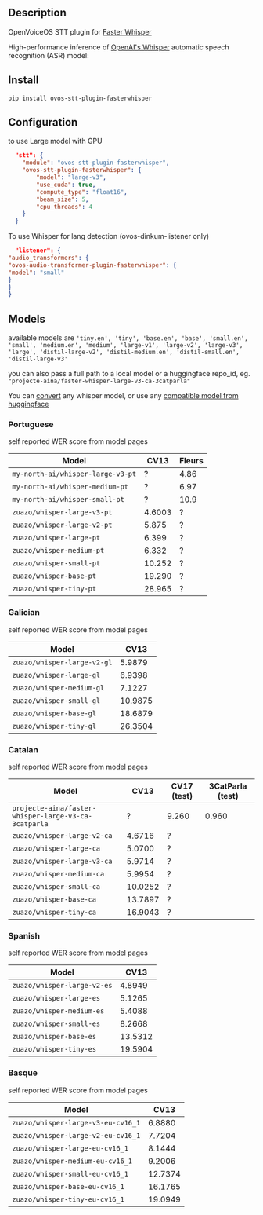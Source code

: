 ## Description

OpenVoiceOS STT plugin for [Faster Whisper](https://github.com/guillaumekln/faster-whisper)

High-performance inference of [OpenAI's Whisper](https://github.com/openai/whisper) automatic speech recognition (ASR) model:


## Install

`pip install ovos-stt-plugin-fasterwhisper`

## Configuration

to use Large model with GPU

```json
  "stt": {
    "module": "ovos-stt-plugin-fasterwhisper",
    "ovos-stt-plugin-fasterwhisper": {
        "model": "large-v3",
        "use_cuda": true,
        "compute_type": "float16",
        "beam_size": 5,
        "cpu_threads": 4
    }
  }
```

To use Whisper for lang detection (ovos-dinkum-listener only)


```json
  "listener": {
"audio_transformers": {
"ovos-audio-transformer-plugin-fasterwhisper": {
"model": "small"
}
}
}
```

## Models

available models are `'tiny.en', 'tiny', 'base.en', 'base', 'small.en', 'small', 'medium.en', 'medium', 'large-v1', 'large-v2', 'large-v3', 'large', 'distil-large-v2', 'distil-medium.en', 'distil-small.en', 'distil-large-v3'`

you can also pass a full path to a local model or a huggingface repo_id,
eg. `"projecte-aina/faster-whisper-large-v3-ca-3catparla"`

You can [convert](https://github.com/SYSTRAN/faster-whisper?tab=readme-ov-file#model-conversion) any whisper model, or use any [compatible model from huggingface](https://huggingface.co/models?pipeline_tag=automatic-speech-recognition&sort=modified&search=faster-whisper)

### Portuguese

self reported WER score from model pages

| Model                             | CV13   | Fleurs |
|-----------------------------------|--------|--------|
| `my-north-ai/whisper-large-v3-pt` | ?      | 4.86   |
| `my-north-ai/whisper-medium-pt`   | ?      | 6.97   |
| `my-north-ai/whisper-small-pt`    | ?      | 10.9   |
| `zuazo/whisper-large-v3-pt`       | 4.6003 | ?      |
| `zuazo/whisper-large-v2-pt`       | 5.875  | ?      |
| `zuazo/whisper-large-pt`          | 6.399  | ?      |
| `zuazo/whisper-medium-pt`         | 6.332  | ?      |
| `zuazo/whisper-small-pt`          | 10.252 | ?      |
| `zuazo/whisper-base-pt`           | 19.290 | ?      |
| `zuazo/whisper-tiny-pt`           | 28.965 | ?      |

### Galician

self reported WER score from model pages

| Model                       | CV13    |
|-----------------------------|---------|
| `zuazo/whisper-large-v2-gl` | 5.9879  |
| `zuazo/whisper-large-gl`    | 6.9398  |
| `zuazo/whisper-medium-gl`   | 7.1227  |
| `zuazo/whisper-small-gl`    | 10.9875 |
| `zuazo/whisper-base-gl`     | 18.6879 |
| `zuazo/whisper-tiny-gl`     | 26.3504 |

### Catalan

self reported WER score from model pages

| Model                                                | CV13    | CV17 (test) | 3CatParla (test) |
|------------------------------------------------------|---------|-------------|------------------|
| `projecte-aina/faster-whisper-large-v3-ca-3catparla` | ?       | 9.260       | 0.960            |
| `zuazo/whisper-large-v2-ca`                          | 4.6716  | ?           |                  |
| `zuazo/whisper-large-ca`                             | 5.0700  | ?           |                  |
| `zuazo/whisper-large-v3-ca`                          | 5.9714  | ?           |                  |
| `zuazo/whisper-medium-ca`                            | 5.9954  | ?           |                  |
| `zuazo/whisper-small-ca`                             | 10.0252 | ?           |                  |
| `zuazo/whisper-base-ca`                              | 13.7897 | ?           |                  |
| `zuazo/whisper-tiny-ca`                              | 16.9043 | ?           |                  |

### Spanish

self reported WER score from model pages

| Model                       | CV13    |
|-----------------------------|---------|
| `zuazo/whisper-large-v2-es` | 4.8949  |
| `zuazo/whisper-large-es`    | 5.1265  |
| `zuazo/whisper-medium-es`   | 5.4088  |
| `zuazo/whisper-small-es`    | 8.2668  |
| `zuazo/whisper-base-es`     | 13.5312 |
| `zuazo/whisper-tiny-es`     | 19.5904 |

### Basque

self reported WER score from model pages

| Model                              | CV13    |
|------------------------------------|---------|
| `zuazo/whisper-large-v3-eu-cv16_1` | 6.8880  |
| `zuazo/whisper-large-v2-eu-cv16_1` | 7.7204  |
| `zuazo/whisper-large-eu-cv16_1`    | 8.1444  |
| `zuazo/whisper-medium-eu-cv16_1`   | 9.2006  |
| `zuazo/whisper-small-eu-cv16_1`    | 12.7374 |
| `zuazo/whisper-base-eu-cv16_1`     | 16.1765 |
| `zuazo/whisper-tiny-eu-cv16_1`     | 19.0949 |
